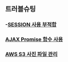 ## 트러블슈팅
### -[SESSION 사용 부적합](https://github.com/jaeuk0505/test01/wiki/SESSION-%EC%82%AC%EC%9A%A9-%EB%B6%80%EC%A0%81%ED%95%A9)
### [AJAX Promise 함수 사용](https://github.com/jaeuk0505/test01/wiki/AJAX-Promise-%ED%95%A8%EC%88%98-%EC%82%AC%EC%9A%A9/_edit)
### [AWS S3 사진 파일 관리](https://github.com/jaeuk0505/test01/wiki/AWS-S3-%EC%82%AC%EC%A7%84-%ED%8C%8C%EC%9D%BC-%EA%B4%80%EB%A6%AC)
